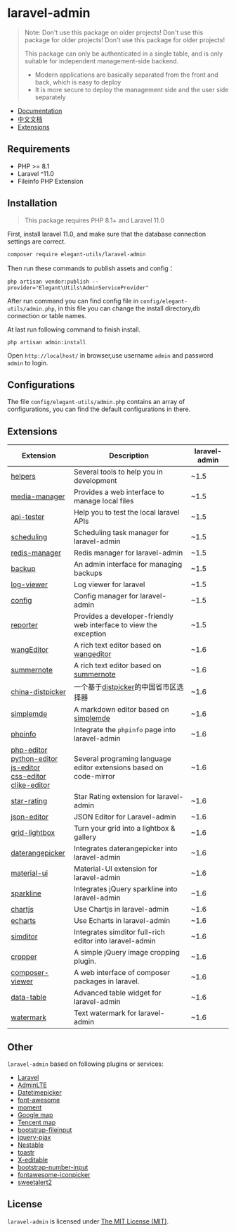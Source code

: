 # laravel-admin

> Note: Don't use this package on older projects! Don't use this package for older projects! Don't use this package for older projects!
> 
> This package can only be authenticated in a single table, and is only suitable for independent management-side backend.
>
> - Modern applications are basically separated from the front and back, which is easy to deploy
> - It is more secure to deploy the management side and the user side separately

- [Documentation](https://explore-pu.github.io/laravel-admin/)
- [中文文档](https://explore-pu.github.io/laravel-admin/zh-CN)
- [Extensions](#extensions)

Requirements
------------
 - PHP >= 8.1
 - Laravel  ^11.0
 - Fileinfo PHP Extension

Installation
------------

> This package requires PHP 8.1+ and Laravel 11.0

First, install laravel 11.0, and make sure that the database connection settings are correct.

```
composer require elegant-utils/laravel-admin
```

Then run these commands to publish assets and config：

```
php artisan vendor:publish --provider="Elegant\Utils\AdminServiceProvider"
```

After run command you can find config file in `config/elegant-utils/admin.php`, in this file you can change the install directory,db connection or table names.

At last run following command to finish install.

```
php artisan admin:install
```

Open `http://localhost/` in browser,use username `admin` and password `admin` to login.

Configurations
------------
The file `config/elegant-utils/admin.php` contains an array of configurations, you can find the default configurations in there.

## Extensions

| Extension                                        | Description                              | laravel-admin                              |
| ------------------------------------------------ | ---------------------------------------- |---------------------------------------- |
| [helpers](https://github.com/laravel-admin-utils/helpers)             | Several tools to help you in development | ~1.5 |
| [media-manager](https://github.com/laravel-admin-utils/media-manager) | Provides a web interface to manage local files          | ~1.5 |
| [api-tester](https://github.com/laravel-admin-utils/api-tester) | Help you to test the local laravel APIs          |~1.5 |
| [scheduling](https://github.com/laravel-admin-utils/scheduling) | Scheduling task manager for laravel-admin          |~1.5 |
| [redis-manager](https://github.com/laravel-admin-utils/redis-manager) | Redis manager for laravel-admin          |~1.5 |
| [backup](https://github.com/laravel-admin-utils/backup) | An admin interface for managing backups          |~1.5 |
| [log-viewer](https://github.com/laravel-admin-utils/log-viewer) | Log viewer for laravel           |~1.5 |
| [config](https://github.com/laravel-admin-utils/config) | Config manager for laravel-admin          |~1.5 |
| [reporter](https://github.com/laravel-admin-utils/reporter) | Provides a developer-friendly web interface to view the exception          |~1.5 |
| [wangEditor](https://github.com/laravel-admin-utils/wangEditor) | A rich text editor based on [wangeditor](http://www.wangeditor.com/)         |~1.6 |
| [summernote](https://github.com/laravel-admin-utils/summernote) | A rich text editor based on [summernote](https://summernote.org/)          |~1.6 |
| [china-distpicker](https://github.com/laravel-admin-utils/china-distpicker) | 一个基于[distpicker](https://github.com/fengyuanchen/distpicker)的中国省市区选择器          |~1.6 |
| [simplemde](https://github.com/laravel-admin-utils/simplemde) | A markdown editor based on [simplemde](https://github.com/sparksuite/simplemde-markdown-editor)          |~1.6 |
| [phpinfo](https://github.com/laravel-admin-utils/phpinfo) | Integrate the `phpinfo` page into laravel-admin          |~1.6 |
| [php-editor](https://github.com/laravel-admin-utils/php-editor) <br/> [python-editor](https://github.com/laravel-admin-utils/python-editor) <br/> [js-editor](https://github.com/laravel-admin-utils/js-editor)<br/> [css-editor](https://github.com/laravel-admin-utils/css-editor)<br/> [clike-editor](https://github.com/laravel-admin-utils/clike-editor)| Several programing language editor extensions based on code-mirror          |~1.6 |
| [star-rating](https://github.com/laravel-admin-utils/star-rating) | Star Rating extension for laravel-admin          |~1.6 |
| [json-editor](https://github.com/laravel-admin-utils/json-editor) | JSON Editor for Laravel-admin          |~1.6 |
| [grid-lightbox](https://github.com/laravel-admin-utils/grid-lightbox) | Turn your grid into a lightbox & gallery          |~1.6 |
| [daterangepicker](https://github.com/laravel-admin-utils/daterangepicker) | Integrates daterangepicker into laravel-admin          |~1.6 |
| [material-ui](https://github.com/laravel-admin-utils/material-ui) | Material-UI extension for laravel-admin          |~1.6 |
| [sparkline](https://github.com/laravel-admin-utils/sparkline) | Integrates jQuery sparkline into laravel-admin          |~1.6 |
| [chartjs](https://github.com/laravel-admin-utils/chartjs) | Use Chartjs in laravel-admin          |~1.6 |
| [echarts](https://github.com/laravel-admin-utils/echarts) | Use Echarts in laravel-admin          |~1.6 |
| [simditor](https://github.com/laravel-admin-utils/simditor) | Integrates simditor full-rich editor into laravel-admin          |~1.6 |
| [cropper](https://github.com/laravel-admin-utils/cropper) | A simple jQuery image cropping plugin.          |~1.6 |
| [composer-viewer](https://github.com/laravel-admin-utils/composer-viewer) | A web interface of composer packages in laravel.          |~1.6 |
| [data-table](https://github.com/laravel-admin-utils/data-table) | Advanced table widget for laravel-admin |~1.6 |
| [watermark](https://github.com/laravel-admin-utils/watermark) | Text watermark for laravel-admin |~1.6 |

Other
------------
`laravel-admin` based on following plugins or services:

+ [Laravel](https://laravel.com/)
+ [AdminLTE](https://adminlte.io/)
+ [Datetimepicker](http://eonasdan.github.io/bootstrap-datetimepicker/)
+ [font-awesome](http://fontawesome.io)
+ [moment](http://momentjs.com/)
+ [Google map](https://www.google.com/maps)
+ [Tencent map](http://lbs.qq.com/)
+ [bootstrap-fileinput](https://github.com/kartik-v/bootstrap-fileinput)
+ [jquery-pjax](https://github.com/defunkt/jquery-pjax)
+ [Nestable](http://dbushell.github.io/Nestable/)
+ [toastr](http://codeseven.github.io/toastr/)
+ [X-editable](http://github.com/vitalets/x-editable)
+ [bootstrap-number-input](https://github.com/wpic/bootstrap-number-input)
+ [fontawesome-iconpicker](https://github.com/itsjavi/fontawesome-iconpicker)
+ [sweetalert2](https://github.com/sweetalert2/sweetalert2)

License
------------
`laravel-admin` is licensed under [The MIT License (MIT)](LICENSE).
